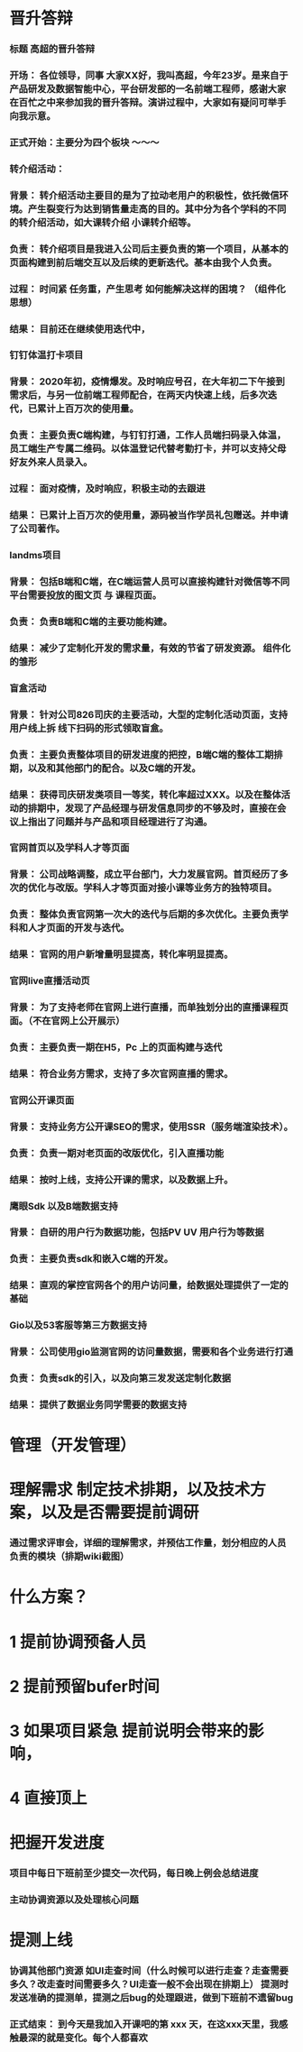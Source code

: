 # 晋升答辩

### 标题  高超的晋升答辩
### 开场： 各位领导，同事 大家XX好，我叫高超，今年23岁。是来自于产品研发及数据智能中心，平台研发部的一名前端工程师，感谢大家在百忙之中来参加我的晋升答辩。演讲过程中，大家如有疑问可举手向我示意。


### 正式开始：主要分为四个板块 ～～～

### 转介绍活动：
### 背景： 转介绍活动主要目的是为了拉动老用户的积极性，依托微信环境。产生裂变行为达到销售量走高的目的。其中分为各个学科的不同的转介绍活动，如大课转介绍 小课转介绍等。
### 负责： 转介绍项目是我进入公司后主要负责的第一个项目，从基本的页面构建到前后端交互以及后续的更新迭代。基本由我个人负责。
### 过程： 时间紧 任务重，产生思考  如何能解决这样的困境？ （组件化思想）
### 结果： 目前还在继续使用迭代中，

### 钉钉体温打卡项目
### 背景： 2020年初，疫情爆发。及时响应号召，在大年初二下午接到需求后，与另一位前端工程师配合，在两天内快速上线，后多次迭代，已累计上百万次的使用量。
### 负责： 主要负责C端构建，与钉钉打通，工作人员端扫码录入体温，员工端生产专属二维码。以体温登记代替考勤打卡，并可以支持父母好友外来人员录入。
### 过程： 面对疫情，及时响应，积极主动的去跟进
### 结果： 已累计上百万次的使用量，源码被当作学员礼包赠送。并申请了公司著作。

### landms项目
### 背景： 包括B端和C端，在C端运营人员可以直接构建针对微信等不同平台需要投放的图文页 与 课程页面。
### 负责： 负责B端和C端的主要功能构建。
### 结果： 减少了定制化开发的需求量，有效的节省了研发资源。 组件化的雏形

### 盲盒活动
### 背景： 针对公司826司庆的主要活动，大型的定制化活动页面，支持用户线上拆 线下扫码的形式领取盲盒。
### 负责： 主要负责整体项目的研发进度的把控，B端C端的整体工期排期，以及和其他部门的配合。以及C端的开发。
### 结果： 获得司庆研发类项目一等奖，转化率超过XXX。以及在整体活动的排期中，发现了产品经理与研发信息同步的不够及时，直接在会议上指出了问题并与产品和项目经理进行了沟通。

### 官网首页以及学科人才等页面
### 背景： 公司战略调整，成立平台部门，大力发展官网。首页经历了多次的优化与改版。学科人才等页面对接小课等业务方的独特项目。
### 负责： 整体负责官网第一次大的迭代与后期的多次优化。主要负责学科和人才页面的开发与迭代。
### 结果： 官网的用户新增量明显提高，转化率明显提高。

### 官网live直播活动页
### 背景： 为了支持老师在官网上进行直播，而单独划分出的直播课程页面。（不在官网上公开展示）
### 负责： 主要负责一期在H5，Pc 上的页面构建与迭代
### 结果： 符合业务方需求，支持了多次官网直播的需求。

### 官网公开课页面
### 背景： 支持业务方公开课SEO的需求，使用SSR（服务端渲染技术）。
### 负责： 负责一期对老页面的改版优化，引入直播功能
### 结果： 按时上线，支持公开课的需求，以及数据上升。

### 鹰眼Sdk 以及B端数据支持
### 背景： 自研的用户行为数据功能，包括PV UV 用户行为等数据
### 负责： 主要负责sdk和嵌入C端的开发。
### 结果： 直观的掌控官网各个的用户访问量，给数据处理提供了一定的基础


### Gio以及53客服等第三方数据支持
### 背景： 公司使用gio监测官网的访问量数据，需要和各个业务进行打通
### 负责： 负责sdk的引入，以及向第三发发送定制化数据
### 结果： 提供了数据业务同学需要的数据支持


# 管理（开发管理）

# 理解需求 制定技术排期，以及技术方案，以及是否需要提前调研
### 通过需求评审会，详细的理解需求，并预估工作量，划分相应的人员负责的模块（排期wiki截图）
# 什么方案？ 
# 1 提前协调预备人员  
# 2 提前预留bufer时间  
# 3 如果项目紧急 提前说明会带来的影响，
# 4 直接顶上

# 把握开发进度
### 项目中每日下班前至少提交一次代码，每日晚上例会总结进度
### 主动协调资源以及处理核心问题

# 提测上线
### 协调其他部门资源 如UI走查时间（什么时候可以进行走查？走查需要多久？改走查时间需要多久？UI走查一般不会出现在排期上） 提测时发送准确的提测单，提测之后bug的处理跟进，做到下班前不遗留bug


### 正式结束： 到今天是我加入开课吧的第 xxx 天，在这xxx天里，我感触最深的就是变化。每个人都喜欢